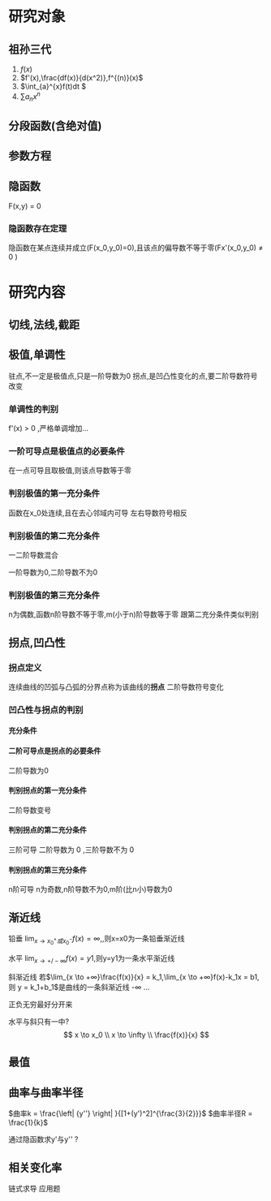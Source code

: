 # 研究对象

## 祖孙三代
1. $f(x)$
2. $f'(x),\frac{df(x)}{d(x^2)},f^{(n)}(x)$  
3. $\int_{a}^{x}f(t)dt $ 
4. $\sum a_nx^n$ 
   
## 分段函数(含绝对值)
## 参数方程
## 隐函数
F(x,y) = 0

### 隐函数存在定理
隐函数在某点连续并成立(F(x_0,y_0)=0),且该点的偏导数不等于零(Fx'(x_0,y_0) ≠ 0 )


# 研究内容

## 切线,法线,截距

## 极值,单调性
驻点,不一定是极值点,只是一阶导数为0
拐点,是凹凸性变化的点,要二阶导数符号改变

### 单调性的判别
f'(x) > 0 ,严格单调增加...
### 一阶可导点是极值点的必要条件
在一点可导且取极值,则该点导数等于零

### 判别极值的第一充分条件
函数在x_0处连续,且在去心邻域内可导
左右导数符号相反

### 判别极值的第二充分条件
一二阶导数混合

一阶导数为0,二阶导数不为0

### 判别极值的第三充分条件
n为偶数,函数n阶导数不等于零,m(小于n)阶导数等于零
跟第二充分条件类似判别

## 拐点,凹凸性
### 拐点定义
连续曲线的凹弧与凸弧的分界点称为该曲线的**拐点**
二阶导数符号变化
### 凹凸性与拐点的判别
#### 充分条件
#### 二阶可导点是拐点的必要条件
二阶导数为0
#### 判别拐点的第一充分条件
二阶导数变号
#### 判别拐点的第二充分条件
三阶可导
二阶导数为 0 ,三阶导数不为  0
#### 判别拐点的第三充分条件
n阶可导
n为奇数,n阶导数不为0,m阶(比n小)导数为0


## 渐近线
铅垂
$\lim_{x \to  x_0^+ 或 x_0^-}f(x) = ∞,$,则x=x0为一条铅垂渐近线

水平
$\lim_{x \to +/-∞}f(x) = y1$,则y=y1为一条水平渐近线


斜渐近线
若$\lim_{x \to +∞}\frac{f(x)}{x} = k_1,\lim_{x \to +∞}f(x)-k_1x = b1,则 y = k_1+b_1$是曲线的一条斜渐近线
-∞ ...

正负无穷最好分开来

水平与斜只有一中?
$$
x \to x_0 \\
x \to \infty \\
\frac{f(x)}{x}
$$


## 最值
## 曲率与曲率半径
$曲率k = \frac{\left| {y''} \right|  }{[1+(y')^2]^{\frac{3}{2}}}$
$曲率半径R = \frac{1}{k}$

通过隐函数求y'与y'' ?


## 相关变化率
链式求导
应用题